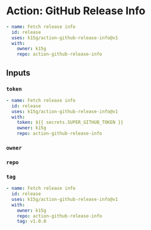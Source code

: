 # Action: GitHub Release Info

```yaml
- name: Fetch release info
  id: release
  uses: k15g/action-github-release-info@v1
  with:
    owner: k15g
    repo: action-github-release-info
```


## Inputs


### `token`

```yaml
- name: Fetch release info
  id: release
  uses: k15g/action-github-release-info@v1
  with:
    token: ${{ secrets.SUPER_GITHUB_TOKEN }}
    owner: k15g
    repo: action-github-release-info
```


### `owner`

### `repo`


### `tag`

```yaml
- name: Fetch release info
  id: release
  uses: k15g/action-github-release-info@v1
  with:
    owner: k15g
    repo: action-github-release-info
    tag: v1.0.0
```
